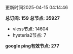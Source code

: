 更新时间2025-04-15 04:14:46

**总订阅: 159**
**总节点: 35927**
- vless节点: 14604
- hysteria2节点: 7

**google ping有效节点: 277**
